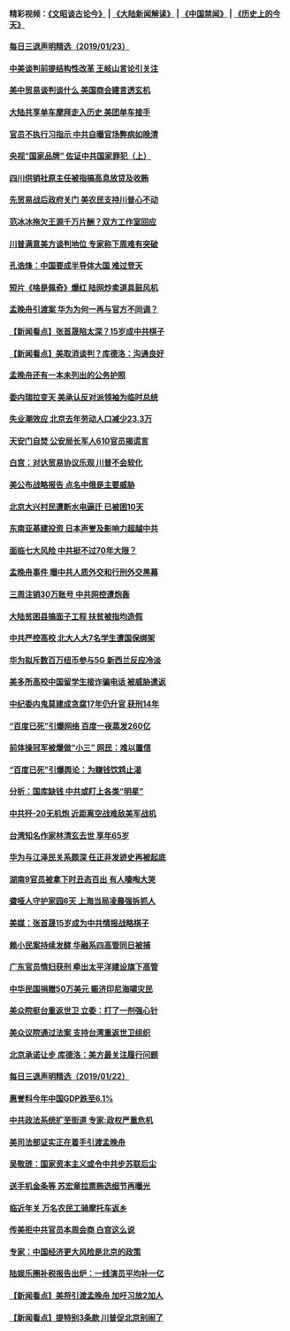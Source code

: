 #### 精彩视频：[《文昭谈古论今》](https://github.com/gfw-breaker/wenzhao/blob/master/README.md?t=01240330) | [《大陆新闻解读》](https://github.com/gfw-breaker/ntdtv-comedy/blob/master/README.md?t=01240330) | [《中国禁闻》](https://github.com/gfw-breaker/ntdtv-news/blob/master/README.md?t=01240330) | [《历史上的今天》](https://github.com/gfw-breaker/today-in-history/blob/master/README.md?t=01240330) 

#### [每日三退声明精选（2019/01/23）](../pages/nsc413/n10997726.md?t=01240330) 

#### [中美谈判前提结构性改革 王岐山言论引关注](../pages/nsc413/n10997693.md?t=01240330) 

#### [美中贸易谈判谈什么 美国商会建言透玄机](../pages/nsc413/n10997587.md?t=01240330) 

#### [大陆共享单车摩拜走入历史 美团单车接手](../pages/nsc413/n10997268.md?t=01240330) 

#### [官员不执行习指示 中共自曝官场弊病如晚清](../pages/nsc413/n10997305.md?t=01240330) 

#### [央视“国家品牌” 佐证中共国家罪犯（上）](../pages/nsc413/n10997168.md?t=01240330) 

#### [四川供销社原主任被指搞高息放贷及收贿](../pages/nsc413/n10997336.md?t=01240330) 

#### [先贸易战后政府关门 美农民支持川普心不动](../pages/nsc413/n10997328.md?t=01240330) 

#### [范冰冰拖欠王源千万片酬？双方工作室回应](../pages/nsc413/n10997097.md?t=01240330) 

#### [川普满意美方谈判地位 专家称下周难有突破](../pages/nsc413/n10997361.md?t=01240330) 

#### [孔诰烽：中国要成半导体大国 难过登天](../pages/nsc413/n10997407.md?t=01240330) 

#### [短片《啥是佩奇》爆红 陆网炒卖道具鼓风机](../pages/nsc413/n10996950.md?t=01240330) 

#### [孟晚舟引渡案 华为为何一再与官方不同调？](../pages/nsc413/n10996914.md?t=01240330) 

#### [【新闻看点】张首晟陷太深？15岁成中共棋子](../pages/nsc413/n10997054.md?t=01240330) 

#### [【新闻看点】美取消谈判？库德洛：沟通良好](../pages/nsc413/n10997053.md?t=01240330) 

#### [孟晚舟还有一本未列出的公务护照](../pages/nsc413/n10997290.md?t=01240330) 

#### [委内瑞拉变天 美承认反对派领袖为临时总统](../pages/nsc413/n10997224.md?t=01240330) 

#### [失业潮效应 北京去年劳动人口减少23.3万](../pages/nsc413/n10996896.md?t=01240330) 

#### [天安门自焚 公安局长军人610官员揭谎言](../pages/nsc413/n10997098.md?t=01240330) 

#### [白宫：对达贸易协议乐观 川普不会软化](../pages/nsc413/n10997065.md?t=01240330) 

#### [美公布战略报告 点名中俄是主要威胁](../pages/nsc413/n10996498.md?t=01240330) 

#### [北京大兴村民遭断水电逼迁 已被困10天](../pages/nsc413/n10997108.md?t=01240330) 

#### [东南亚基建投资 日本声誉及影响力超越中共](../pages/nsc413/n10997070.md?t=01240330) 

#### [面临七大风险 中共挺不过70年大限？](../pages/nsc413/n10996817.md?t=01240330) 

#### [孟晚舟事件 曝中共人质外交和行刑外交黑幕](../pages/nsc413/n10996956.md?t=01240330) 

#### [三周注销30万账号 中共网控遭炮轰](../pages/nsc413/n10996753.md?t=01240330) 

#### [大陆贫困县搞面子工程 扶贫被指均造假](../pages/nsc413/n10996829.md?t=01240330) 

#### [中共严控高校 北大人大7名学生遭国保绑架](../pages/nsc413/n10996854.md?t=01240330) 

#### [华为拟斥数百万纽币参与5G 新西兰反应冷淡](../pages/nsc413/n10996213.md?t=01240330) 

#### [美多所高校中国留学生接诈骗电话 被威胁遣返](../pages/nsc413/n10995485.md?t=01240330) 


#### [中纪委内鬼莫建成贪腐17年仍升官 获刑14年](../pages/nsc413/n10996389.md?t=01240330) 

#### [“百度已死”引爆网络 百度一夜蒸发260亿](../pages/nsc413/n10996211.md?t=01240330) 

#### [前体操冠军被爆做“小三” 网民：难以置信](../pages/nsc413/n10996266.md?t=01240330) 

#### [“百度已死”引爆舆论：为赚钱饮鸩止渴](../pages/nsc413/n10996385.md?t=01240330) 

#### [分析：国库缺钱  中共或盯上各类“明星”](../pages/nsc413/n10996086.md?t=01240330) 

#### [中共歼-20无机炮 近距离空战难敌美军战机](../pages/nsc413/n10996027.md?t=01240330) 

#### [台湾知名作家林清玄去世 享年65岁](../pages/nsc413/n10996039.md?t=01240330) 

#### [华为与江泽民关系颇深 任正非发迹史再被起底](../pages/nsc413/n10995752.md?t=01240330) 

#### [湖南9官员被拿下时丑态百出 有人嚎啕大哭](../pages/nsc413/n10995605.md?t=01240330) 

#### [聋哑人守护家园6天 上海当局凌晨强拆抓人](../pages/nsc413/n10995440.md?t=01240330) 

#### [美媒：张首晟15岁成为中共情报战略棋子](../pages/nsc413/n10995635.md?t=01240330) 

#### [赖小民案持续发酵 华融系四高管同日被捕](../pages/nsc413/n10995442.md?t=01240330) 

#### [广东官员情妇获刑 牵出太平洋建设旗下高管](../pages/nsc413/n10995374.md?t=01240330) 

#### [中华民国捐赠50万美元 赈济印尼海啸灾民](../pages/nsc413/n10995411.md?t=01240330) 

#### [美众院挺台重返世卫 立委：打了一剂强心针](../pages/nsc413/n10995377.md?t=01240330) 

#### [美众议院通过法案 支持台湾重返世卫组织](../pages/nsc413/n10995345.md?t=01240330) 

#### [北京承诺让步 库德洛：美方最关注履行问题](../pages/nsc413/n10995077.md?t=01240330) 

#### [每日三退声明精选（2019/01/22）](../pages/nsc413/n10995271.md?t=01240330) 

#### [惠誉料今年中国GDP跌至6.1%](../pages/nsc413/n10995185.md?t=01240330) 

#### [中共政法系统扩至街道 专家:政权严重危机](../pages/nsc413/n10994697.md?t=01240330) 

#### [美司法部证实正在着手引渡孟晚舟](../pages/nsc413/n10994658.md?t=01240330) 

#### [吴敬琏：国家资本主义或令中共步苏联后尘](../pages/nsc413/n10994933.md?t=01240330) 

#### [送手机金条等 苏宏章拉票贿选细节再曝光](../pages/nsc413/n10994917.md?t=01240330) 

#### [临近年关 万名农民工骑摩托车返乡](../pages/nsc413/n10994836.md?t=01240330) 

#### [传美拒中共官员本周会商 白宫这么说](../pages/nsc413/n10994793.md?t=01240330) 

#### [专家：中国经济更大风险是北京的政策](../pages/nsc413/n10994703.md?t=01240330) 

#### [陆娱乐圈补税报告出炉：一线演员平均补一亿](../pages/nsc413/n10994667.md?t=01240330) 

#### [【新闻看点】美将引渡孟晚舟 加吁习放2加人](../pages/nsc413/n10994437.md?t=01240330) 

#### [【新闻看点】提特别3条款 川普促北京别闹了](../pages/nsc413/n10994438.md?t=01240330) 

